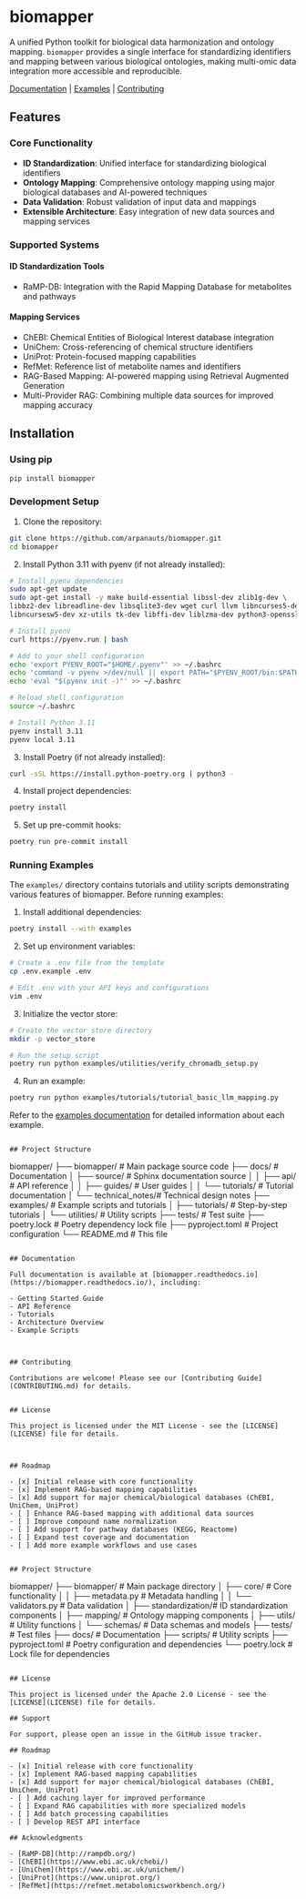 # biomapper

A unified Python toolkit for biological data harmonization and ontology mapping. `biomapper` provides a single interface for standardizing identifiers and mapping between various biological ontologies, making multi-omic data integration more accessible and reproducible.

[Documentation](https://biomapper.readthedocs.io/) | [Examples](examples/) | [Contributing](CONTRIBUTING.md)

## Features

### Core Functionality
- **ID Standardization**: Unified interface for standardizing biological identifiers
- **Ontology Mapping**: Comprehensive ontology mapping using major biological databases and AI-powered techniques
- **Data Validation**: Robust validation of input data and mappings
- **Extensible Architecture**: Easy integration of new data sources and mapping services

### Supported Systems

#### ID Standardization Tools
- RaMP-DB: Integration with the Rapid Mapping Database for metabolites and pathways

#### Mapping Services
- ChEBI: Chemical Entities of Biological Interest database integration
- UniChem: Cross-referencing of chemical structure identifiers
- UniProt: Protein-focused mapping capabilities
- RefMet: Reference list of metabolite names and identifiers
- RAG-Based Mapping: AI-powered mapping using Retrieval Augmented Generation
- Multi-Provider RAG: Combining multiple data sources for improved mapping accuracy

## Installation

### Using pip
```bash
pip install biomapper
```

### Development Setup

1. Clone the repository:
```bash
git clone https://github.com/arpanauts/biomapper.git
cd biomapper
```

2. Install Python 3.11 with pyenv (if not already installed):
```bash
# Install pyenv dependencies
sudo apt-get update
sudo apt-get install -y make build-essential libssl-dev zlib1g-dev \
libbz2-dev libreadline-dev libsqlite3-dev wget curl llvm libncurses5-dev \
libncursesw5-dev xz-utils tk-dev libffi-dev liblzma-dev python3-openssl

# Install pyenv
curl https://pyenv.run | bash

# Add to your shell configuration
echo 'export PYENV_ROOT="$HOME/.pyenv"' >> ~/.bashrc
echo 'command -v pyenv >/dev/null || export PATH="$PYENV_ROOT/bin:$PATH"' >> ~/.bashrc
echo 'eval "$(pyenv init -)"' >> ~/.bashrc

# Reload shell configuration
source ~/.bashrc

# Install Python 3.11
pyenv install 3.11
pyenv local 3.11
```

3. Install Poetry (if not already installed):
```bash
curl -sSL https://install.python-poetry.org | python3 -
```

4. Install project dependencies:
```bash
poetry install
```

5. Set up pre-commit hooks:
```bash
poetry run pre-commit install
```

### Running Examples

The `examples/` directory contains tutorials and utility scripts demonstrating various features of biomapper. Before running examples:

1. Install additional dependencies:
```bash
poetry install --with examples
```

2. Set up environment variables:
```bash
# Create a .env file from the template
cp .env.example .env

# Edit .env with your API keys and configurations
vim .env
```

3. Initialize the vector store:
```bash
# Create the vector store directory
mkdir -p vector_store

# Run the setup script
poetry run python examples/utilities/verify_chromadb_setup.py
```

4. Run an example:
```bash
poetry run python examples/tutorials/tutorial_basic_llm_mapping.py
```

Refer to the [examples documentation](examples/README.md) for detailed information about each example.
```

## Project Structure

```
biomapper/
├── biomapper/          # Main package source code
├── docs/              # Documentation
│   ├── source/        # Sphinx documentation source
│   │   ├── api/       # API reference
│   │   ├── guides/    # User guides
│   │   └── tutorials/ # Tutorial documentation
│   └── technical_notes/# Technical design notes
├── examples/          # Example scripts and tutorials
│   ├── tutorials/     # Step-by-step tutorials
│   └── utilities/     # Utility scripts
├── tests/             # Test suite
├── poetry.lock       # Poetry dependency lock file
├── pyproject.toml    # Project configuration
└── README.md         # This file
```

## Documentation

Full documentation is available at [biomapper.readthedocs.io](https://biomapper.readthedocs.io/), including:

- Getting Started Guide
- API Reference
- Tutorials
- Architecture Overview
- Example Scripts



## Contributing

Contributions are welcome! Please see our [Contributing Guide](CONTRIBUTING.md) for details.


## License

This project is licensed under the MIT License - see the [LICENSE](LICENSE) file for details.



## Roadmap

- [x] Initial release with core functionality
- [x] Implement RAG-based mapping capabilities
- [x] Add support for major chemical/biological databases (ChEBI, UniChem, UniProt)
- [ ] Enhance RAG-based mapping with additional data sources
- [ ] Improve compound name normalization
- [ ] Add support for pathway databases (KEGG, Reactome)
- [ ] Expand test coverage and documentation
- [ ] Add more example workflows and use cases


## Project Structure

```
biomapper/
├── biomapper/           # Main package directory
│   ├── core/           # Core functionality
│   │   ├── metadata.py # Metadata handling
│   │   └── validators.py # Data validation
│   ├── standardization/# ID standardization components
│   ├── mapping/        # Ontology mapping components
│   ├── utils/          # Utility functions
│   └── schemas/        # Data schemas and models
├── tests/              # Test files
├── docs/               # Documentation
├── scripts/            # Utility scripts
├── pyproject.toml      # Poetry configuration and dependencies
└── poetry.lock        # Lock file for dependencies
```

## License

This project is licensed under the Apache 2.0 License - see the [LICENSE](LICENSE) file for details.

## Support

For support, please open an issue in the GitHub issue tracker.

## Roadmap

- [x] Initial release with core functionality
- [x] Implement RAG-based mapping capabilities
- [x] Add support for major chemical/biological databases (ChEBI, UniChem, UniProt)
- [ ] Add caching layer for improved performance
- [ ] Expand RAG capabilities with more specialized models
- [ ] Add batch processing capabilities
- [ ] Develop REST API interface

## Acknowledgments

- [RaMP-DB](http://rampdb.org/)
- [ChEBI](https://www.ebi.ac.uk/chebi/)
- [UniChem](https://www.ebi.ac.uk/unichem/)
- [UniProt](https://www.uniprot.org/)
- [RefMet](https://refmet.metabolomicsworkbench.org/)